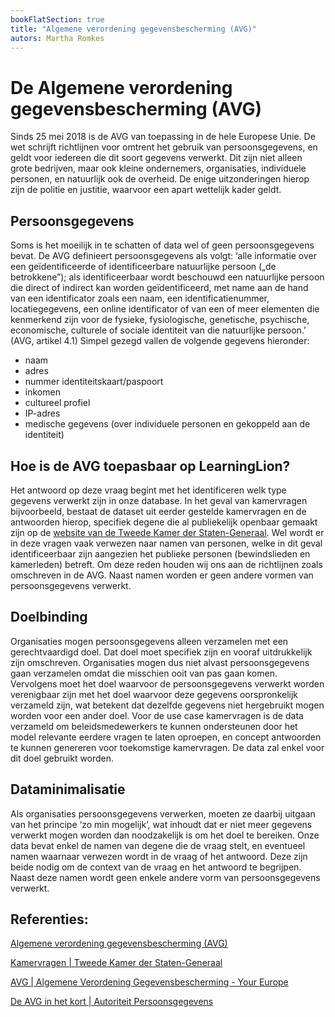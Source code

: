 ```yaml
---
bookFlatSection: true
title: "Algemene verordening gegevensbescherming (AVG)"
autors: Martha Romkes
---
```

# De Algemene verordening gegevensbescherming (AVG) 

Sinds 25 mei 2018 is de AVG van toepassing in de hele Europese Unie. De wet schrijft richtlijnen voor omtrent het gebruik van persoonsgegevens, en geldt voor iedereen die dit soort gegevens verwerkt. Dit zijn niet alleen grote bedrijven, maar ook kleine ondernemers, organisaties, individuele personen, en natuurlijk ook de overheid. De enige uitzonderingen hierop zijn de politie en justitie, waarvoor een apart wettelijk kader geldt. 

## Persoonsgegevens
Soms is het moeilijk in te schatten of data wel of geen persoonsgegevens bevat. De AVG definieert persoonsgegevens als volgt: ‘alle informatie over een geïdentificeerde of identificeerbare natuurlijke persoon („de betrokkene”); als identificeerbaar wordt beschouwd een natuurlijke persoon die direct of indirect kan worden geïdentificeerd, met name aan de hand van een identificator zoals een naam, een identificatienummer, locatiegegevens, een online identificator of van een of meer elementen die kenmerkend zijn voor de fysieke, fysiologische, genetische, psychische, economische, culturele of sociale identiteit van die natuurlijke persoon.’ (AVG, artikel 4.1) Simpel gezegd vallen de volgende gegevens hieronder: 
- naam
- adres
- nummer identiteitskaart/paspoort
- inkomen
- cultureel profiel
- IP-adres
- medische gegevens (over individuele personen en gekoppeld aan de identiteit)

## Hoe is de AVG toepasbaar op LearningLion?
Het antwoord op deze vraag begint met het identificeren welk type gegevens verwerkt zijn in onze database. In het geval van kamervragen bijvoorbeeld, bestaat de dataset uit eerder gestelde kamervragen en de antwoorden hierop, specifiek degene die al publiekelijk openbaar gemaakt zijn op de [website van de Tweede Kamer der Staten-Generaal](https://www.tweedekamer.nl/kamerstukken/kamervragen). Wel wordt er in deze vragen vaak verwezen naar namen van personen, welke in dit geval identificeerbaar zijn aangezien het publieke personen (bewindslieden en kamerleden) betreft. Om deze reden houden wij ons aan de richtlijnen zoals omschreven in de AVG. Naast namen worden er geen andere vormen van persoonsgegevens verwerkt.

## Doelbinding
Organisaties mogen persoonsgegevens alleen verzamelen met een gerechtvaardigd doel. Dat doel moet specifiek zijn en vooraf uitdrukkelijk zijn omschreven. Organisaties mogen dus niet alvast persoonsgegevens gaan verzamelen omdat die misschien ooit van pas gaan komen. Vervolgens moet het doel waarvoor de persoonsgegevens verwerkt worden verenigbaar zijn met het doel waarvoor deze gegevens oorspronkelijk verzameld zijn, wat betekent dat dezelfde gegevens niet hergebruikt mogen worden voor een ander doel. Voor de use case kamervragen is de data verzameld om beleidsmedewerkers te kunnen ondersteunen door het model relevante eerdere vragen te laten oproepen, en concept antwoorden te kunnen genereren voor toekomstige kamervragen. De data zal enkel voor dit doel gebruikt worden. 

## Dataminimalisatie
Als organisaties persoonsgegevens verwerken, moeten ze daarbij uitgaan van het principe ‘zo min mogelijk’, wat inhoudt dat er niet meer gegevens verwerkt mogen worden dan noodzakelijk is om het doel te bereiken. Onze data bevat enkel de namen van degene die de vraag stelt, en eventueel namen waarnaar verwezen wordt in de vraag of het antwoord. Deze zijn beide nodig om de context van de vraag en het antwoord te begrijpen. Naast deze namen wordt geen enkele andere vorm van persoonsgegevens verwerkt. 


## Referenties:
[Algemene verordening gegevensbescherming (AVG)](https://eur-lex.europa.eu/legal-content/NL/TXT/HTML/?uri=CELEX:32016R0679#d1e1369-1-1)

[Kamervragen | Tweede Kamer der Staten-Generaal](https://www.tweedekamer.nl/kamerstukken/kamervragen)

[AVG | Algemene Verordening Gegevensbescherming - Your Europe](https://europa.eu/youreurope/business/dealing-with-customers/data-protection/data-protection-gdpr/index_nl.htm#inline-nav-2)

[De AVG in het kort | Autoriteit Persoonsgegevens](https://www.autoriteitpersoonsgegevens.nl/themas/basis-avg/avg-algemeen/de-avg-in-het-kort)
